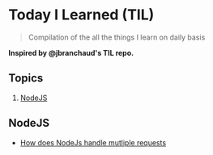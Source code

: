 
# Today I Learned (TIL)
> Compilation of the all the things I learn on daily basis

**Inspired by @jbranchaud's TIL repo.**

## Topics

1. [NodeJS](#NodeJs)


## NodeJS
- [How does NodeJs handle mutliple requests](NodeJS/1-how-does-NodeJS-handle-multiple-requests.md)
